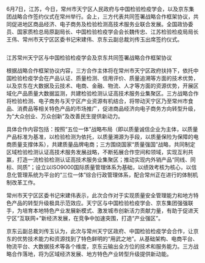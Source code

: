 6月7日，江苏，今日，常州市天宁区人民政府与中国检验检疫学会，以及京东集团战略合作签约仪式在常州举行。会上，三方代表共同签署战略合作框架协议，共同促进地区商品经济、电子商务及检验检测高技术服务业联合发展。全国政协委员、国家质检总局原副局长、中国检验检疫学会会长魏传忠、江苏检验检疫局局长王伟、常州市天宁区区委书记宋建伟、京东云副总裁刘传玉出席签约仪式。

![]()

江苏常州天宁区与中国检验检疫学会及京东共同签署战略合作框架协议

根据战略合作框架协议内容，三方合作主体将在常州市天宁区政府扶持下，依托中国检验检疫学会在产品认证、质量检测、信用评价、质量追溯等方面的技术优势，以及京东在大数据及云技术、电商、金融、物流、人才等方面的资源优势，开展区域化产品质量大数据监测，共建检验检测认证高技术服务业集聚区。三方战略合作将检验检测、电子商务与天宁区产业资源有机结合，将带动天宁区乃至常州市食品、消费品等相关特色产品的市场推广，促进商品经济向电子商务方向转型升级，为“大众创业、万众创新”及改善民生提供新动力。

具体合作内容包括：按照“五位一体”战略布局（即以质量诚信企业为主体，以质量产品标准为基准，以检验检测为依托，以质量溯源为手段，以质量保险为保障的电商质量支撑体系），共建质量品牌电商；三方围绕国家“质量强国”战略，共同制定区域检验检测认证高技术服务发展战略，不断拓展合作空间和领域，实现互利共赢，打造一流检验检测认证高技术服务业集聚区；推动实现内外销产品“同线、同标、同质”；设立以ISO9000国际质量管理体系为基础，以绩效考核为核心，以信息化管理系统为平台的“三位一体”综合行政管理体系，配合常州正在进行的体制机制改革工作。

常州市天宁区区委书记宋建伟表示，此次合作对于实现质量安全管理能力和地方特色产品的转型升级极具示范效应。天宁区与中国检验检疫学会、京东集团强强联手，为培育本地特色产业发展新模式、激发城市创新活力贡献力量，有助于促进天宁区“互联网+”新经济发展，在竞争中加速突围，打造“产业强区”。

京东云副总裁刘传玉认为，此次与常州天宁区政府、中国检验检疫学会合作，让京东的优势技术能力和资源找到了特色鲜明的“用武之地”。从基础架构、电商平台、物流平台、大数据技术等各个维度，京东云输出全方位的技术和服务能力。三方战略合作落地，将为区域经济发展、地方特色产业转型升级提供新动能。